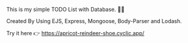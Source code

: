 This is my simple TODO List with Database. 🐱‍💻

Created By Using EJS, Express, Mongoose, Body-Parser and Lodash. 


Try it here 👉 https://apricot-reindeer-shoe.cyclic.app/
